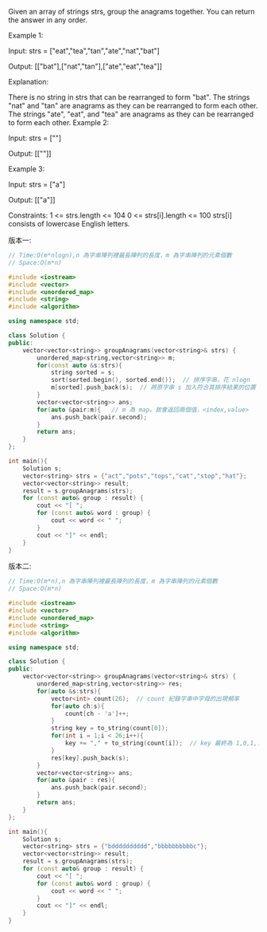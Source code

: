 Given an array of strings strs, group the anagrams together. You can return the answer in any order.

Example 1:

Input: strs = ["eat","tea","tan","ate","nat","bat"]

Output: [["bat"],["nat","tan"],["ate","eat","tea"]]

Explanation:

There is no string in strs that can be rearranged to form "bat".
The strings "nat" and "tan" are anagrams as they can be rearranged to form each other.
The strings "ate", "eat", and "tea" are anagrams as they can be rearranged to form each other.
Example 2:

Input: strs = [""]

Output: [[""]]

Example 3:

Input: strs = ["a"]

Output: [["a"]]

Constraints:
1 <= strs.length <= 104
0 <= strs[i].length <= 100
strs[i] consists of lowercase English letters.

版本一:
```C++
// Time:O(m*nlogn),n 為字串陣列裡最長陣列的長度，m 為字串陣列的元素個數
// Space:O(m*n)

#include <iostream>
#include <vector>
#include <unordered_map>
#include <string>
#include <algorithm> 

using namespace std;

class Solution {
public:
    vector<vector<string>> groupAnagrams(vector<string>& strs) {
        unordered_map<string,vector<string>> m;
        for(const auto &s:strs){
            string sorted = s;
            sort(sorted.begin(), sorted.end());  // 排序字串，花 nlogn
            m[sorted].push_back(s);  // 將原字串 s 加入符合其排序結果的位置
        }
        vector<vector<string>> ans;
        for(auto &pair:m){   // m 為 map。故會返回兩個值，<index,value>
            ans.push_back(pair.second);
        }
        return ans;
    }
};

int main(){
    Solution s;
    vector<string> strs = {"act","pots","tops","cat","stop","hat"};
    vector<vector<string>> result;
    result = s.groupAnagrams(strs);
    for (const auto& group : result) {
        cout << "[ ";
        for (const auto& word : group) {
            cout << word << " ";
        }
        cout << "]" << endl;
    }
}
```
版本二:
```C++
// Time:O(m*n),n 為字串陣列裡最長陣列的長度，m 為字串陣列的元素個數
// Space:O(m*n)

#include <iostream>
#include <vector>
#include <unordered_map>
#include <string>
#include <algorithm> 

using namespace std;

class Solution {
public:
    vector<vector<string>> groupAnagrams(vector<string>& strs) {
        unordered_map<string,vector<string>> res;
        for(auto &s:strs){
            vector<int> count(26);  // count 紀錄字串中字母的出現頻率
            for(auto ch:s){
                count[ch - 'a']++;
            }
            string key = to_string(count[0]);
            for(int i = 1;i < 26;i++){
                key += "," + to_string(count[i]);  // key 最終為 1,0,1,...1 這種形式，表示某字串的字母出現頻率
            }
            res[key].push_back(s);
        }
        vector<vector<string>> ans;
        for(auto &pair : res){
            ans.push_back(pair.second);
        }
        return ans;
    }
};

int main(){
    Solution s;
    vector<string> strs = {"bdddddddddd","bbbbbbbbbbc"};
    vector<vector<string>> result;
    result = s.groupAnagrams(strs);
    for (const auto& group : result) {
        cout << "[ ";
        for (const auto& word : group) {
            cout << word << " ";
        }
        cout << "]" << endl;
    }
}
```